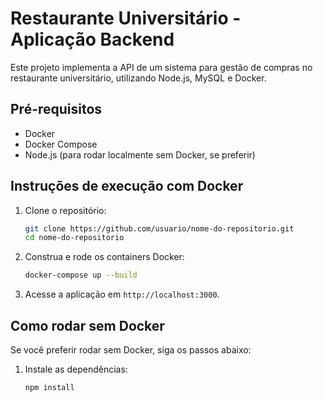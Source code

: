# Restaurante Universitário - Aplicação Backend

Este projeto implementa a API de um sistema para gestão de compras no restaurante universitário, utilizando Node.js, MySQL e Docker.

## Pré-requisitos

- Docker
- Docker Compose
- Node.js (para rodar localmente sem Docker, se preferir)

## Instruções de execução com Docker

1. Clone o repositório:
   ```bash
   git clone https://github.com/usuario/nome-do-repositorio.git
   cd nome-do-repositorio
   ```

2. Construa e rode os containers Docker:
   ```bash
   docker-compose up --build
   ```

3. Acesse a aplicação em `http://localhost:3000`.

## Como rodar sem Docker

Se você preferir rodar sem Docker, siga os passos abaixo:

1. Instale as dependências:
   ```bash
   npm install
   ```
